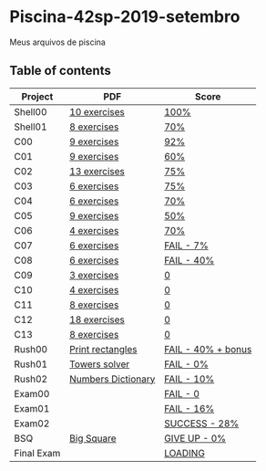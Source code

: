 # Piscina-42sp-2019-setembro
Meus arquivos de piscina
## Table of contents

| Project        	| PDF                          	| Score                             	|
|----------------	|------------------------------	|------------------------------------	|
| Shell00         	| [10 exercises]()          	| [100%]()                            	|
| Shell01         	| [8 exercises]()           	| [70%]()                           	|
| C00           	| [9 exercises]()           	| [92%]()                           	|
| C01           	| [9 exercises]()           	| [60%]()                            	|
| C02           	| [13 exercises]()           	| [75%]()                            	|
| C03           	| [6 exercises]()           	| [75%]()                           	|
| C04            	| [6 exercises]()           	| [70%]()                           	|
| C05           	| [9 exercises]()           	| [50%]()                           	|
| C06           	| [4 exercises]()           	| [70%]()                           	|
| C07           	| [6 exercises]()           	| [FAIL - 7%]()                      	|
| C08           	| [6 exercises]()           	| [FAIL - 40%]()                     	|
| C09           	| [3 exercises]()             	| [0]()                             	|
| C10           	| [4 exercises]()           	| [0]()                             	|
| C11           	| [8 exercises]()           	| [0]()                             	|
| C12           	| [18 exercises]()           	| [0]()                                	|
| C13           	| [8 exercises]()           	| [0]()                             	|
| Rush00        	| [Print rectangles]()      	| [FAIL - 40% + bonus]()               	|
| Rush01        	| [Towers solver]()         	| [FAIL - 0%]()                        	|
| Rush02        	| [Numbers Dictionary]()    	| [FAIL - 10%]()                       	|
| Exam00        	| []()                       	| [FAIL - 0]()                      	|
| Exam01        	| []()                      	| [FAIL - 16%]()                     	|
| Exam02        	| []()                      	| [SUCCESS - 28%]()                    	|
| BSQ            	| [Big Square]()               	| [GIVE UP - 0%]()                   	|
| Final Exam       	| []()                       	| [LOADING]()                        	|
